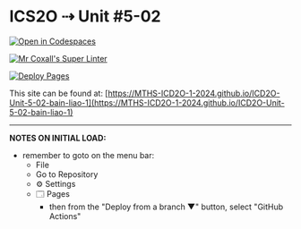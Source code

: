 # ICS2O ⇢ Unit #5-02

[![Open in Codespaces](https://classroom.github.com/assets/launch-codespace-2972f46106e565e64193e422d61a12cf1da4916b45550586e14ef0a7c637dd04.svg)](https://classroom.github.com/open-in-codespaces?assignment_repo_id=19278496)

[![Mr Coxall's Super Linter](https://github.com/MTHS-ICD2O-1-2024/ICD2O-Unit-5-02-bain-liao-1/workflows/Mr%20Coxall's%20Super%20Linter/badge.svg)](https://github.com/MTHS-ICD2O-1-2024/ICD2O-Unit-5-02-bain-liao-1/actions)

[![Deploy Pages](https://github.com/MTHS-ICD2O-1-2024/ICD2O-Unit-5-02-bain-liao-1/workflows/Deploy%20Pages/badge.svg)](https://github.com/MTHS-ICD2O-1-2024/ICD2O-Unit-5-02-bain-liao-1/actions)

This site can be found at: [https://MTHS-ICD2O-1-2024.github.io/ICD2O-Unit-5-02-bain-liao-1](https://MTHS-ICD2O-1-2024.github.io/ICD2O-Unit-5-02-bain-liao-1)

---

**NOTES ON INITIAL LOAD:**
- remember to goto on the menu bar:
  - File
  - Go to Repository
  - ⚙ Settings
  - 🗔 Pages
    - then from the "Deploy from a branch ▼" button, select "GitHub Actions"
